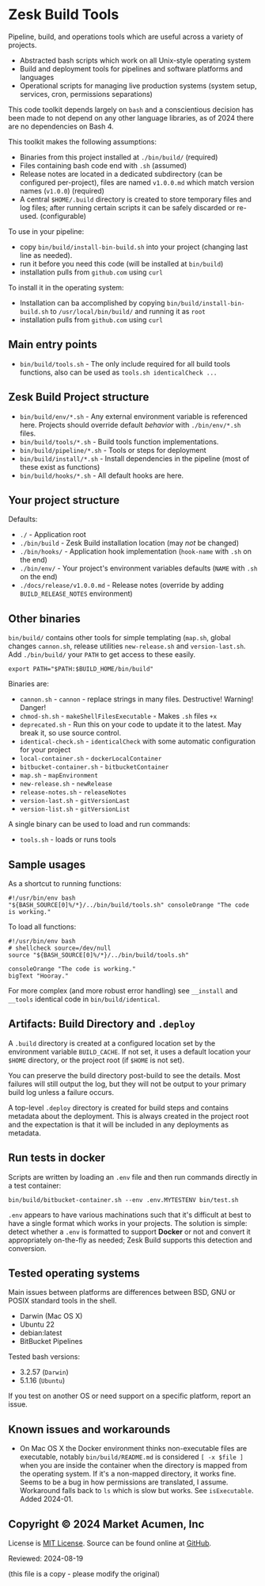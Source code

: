 # Zesk Build Tools

Pipeline, build, and operations tools which are useful across a variety of projects.

- Abstracted bash scripts which work on all Unix-style operating system
- Build and deployment tools for pipelines and software platforms and languages
- Operational scripts for managing live production systems (system setup, services, cron, permissions separations)

This code toolkit depends largely on `bash` and a conscientious decision has been made to not depend on any other language libraries, as of 2024 there are no dependencies on Bash 4.

This toolkit makes the following assumptions:

- Binaries from this project installed at `./bin/build/` (required)
- Files containing bash code end with `.sh` (assumed)
- Release notes are located in a dedicated subdirectory (can be configured per-project), files are named `v1.0.0.md` which match version names (`v1.0.0`) (required)
- A central `$HOME/.build` directory is created to store temporary files and log files; after running certain scripts it can be safely discarded or re-used. (configurable)

To use in your pipeline:

- copy `bin/build/install-bin-build.sh` into your project (changing last line as needed).
- run it before you need this code (will be installed at `bin/build`)
- installation pulls from `github.com` using `curl`

To install it in the operating system:

- Installation can ba accomplished by copying `bin/build/install-bin-build.sh` to `/usr/local/bin/build/` and running it as `root`
- installation pulls from `github.com` using `curl`

## Main entry points

- `bin/build/tools.sh` - The only include required for all build tools functions, also can be used as `tools.sh identicalCheck ...`

## Zesk Build Project structure

- `bin/build/env/*.sh` - Any external environment variable is referenced here. Projects should override default *behavior* with `./bin/env/*.sh` files.
- `bin/build/tools/*.sh` - Build tools function implementations.
- `bin/build/pipeline/*.sh` - Tools or steps for deployment
- `bin/build/install/*.sh` - Install dependencies in the pipeline (most of these exist as functions)
- `bin/build/hooks/*.sh` - All default hooks are here.

## Your project structure

Defaults:

- `./` - Application root
- `./bin/build` - Zesk Build installation location (may *not* be changed)
- `./bin/hooks/` - Application hook implementation (`hook-name` with `.sh` on the end)
- `./bin/env/` - Your project's environment variables defaults (`NAME` with `.sh` on the end)
- `./docs/release/v1.0.0.md` - Release notes (override by adding `BUILD_RELEASE_NOTES` environment)

## Other binaries

`bin/build/` contains other tools for simple templating (`map.sh`, global changes `cannon.sh`, release utilities `new-release.sh` and `version-last.sh`. Add `./bin/build/` your `PATH` to get access to these easily.

    export PATH="$PATH:$BUILD_HOME/bin/build"

Binaries are:

- `cannon.sh` - `cannon` - replace strings in many files. Destructive! Warning! Danger!
- `chmod-sh.sh` - `makeShellFilesExecutable` - Makes `.sh` files `+x`
- `deprecated.sh` - Run this on your code to update it to the latest. May break it, so use source control.
- `identical-check.sh` - `identicalCheck` with some automatic configuration for your project
- `local-container.sh` - `dockerLocalContainer`
- `bitbucket-container.sh` - `bitbucketContainer`
- `map.sh` - `mapEnvironment`
- `new-release.sh` - `newRelease`
- `release-notes.sh` - `releaseNotes`
- `version-last.sh` - `gitVersionLast`
- `version-list.sh` - `gitVersionList`

A single binary can be used to load and run commands:

- `tools.sh` - loads or runs tools

## Sample usages

As a shortcut to running functions:

    #!/usr/bin/env bash
    "${BASH_SOURCE[0]%/*}/../bin/build/tools.sh" consoleOrange "The code is working."

To load all functions:

    #!/usr/bin/env bash
    # shellcheck source=/dev/null
    source "${BASH_SOURCE[0]%/*}/../bin/build/tools.sh" 

    consoleOrange "The code is working."
    bigText "Hooray."

For more complex (and more robust error handling) see `__install` and `__tools` identical code in `bin/build/identical`.

## Artifacts: Build Directory and `.deploy`

A `.build` directory is created at a configured location set by the environment variable `BUILD_CACHE`. If not set, it uses a default location your `$HOME` directory, or the project root (if `$HOME` is not set).

You can preserve the build directory post-build to see the details. Most failures will still output the log, but they will not be output to your primary build log unless a failure occurs.

A top-level `.deploy` directory is created for build steps and contains metadata about the deployment. This is always created in the project root and the expectation is that it will be included in any deployments as metadata.

## Run tests in docker

Scripts are written by loading an `.env` file and then run commands directly in a test container:

    bin/build/bitbucket-container.sh --env .env.MYTESTENV bin/test.sh

`.env` appears to have various machinations such that it's difficult at best to have a single format which works in your projects. The solution is simple: detect whether a `.env` is formatted to support **Docker** or not and convert it appropriately on-the-fly as needed; Zesk Build supports this detection and conversion.

## Tested operating systems

Main issues between platforms are differences between BSD, GNU or POSIX standard tools in the shell.

- Darwin (Mac OS X)
- Ubuntu 22
- debian:latest
- BitBucket Pipelines

Tested bash versions:

- 3.2.57 (`Darwin`)
- 5.1.16 (`Ubuntu`)

If you test on another OS or need support on a specific platform, report an issue.

## Known issues and workarounds

- On Mac OS X the Docker environment thinks non-executable files are executable, notably `bin/build/README.md` is considered `[ -x $file ]` when you are inside the container when the directory is mapped from the operating system. If it's a non-mapped directory, it works fine. Seems to be a bug in how permissions are translated, I assume. Workaround falls
  back to `ls` which is slow but works. See `isExecutable`. Added 2024-01.

## Copyright &copy; 2024 Market Acumen, Inc

License is [MIT License](LICENSE.md). Source can be found online at [GitHub](https://github.com/zesk/build).

Reviewed: 2024-08-19

(this file is a copy - please modify the original)